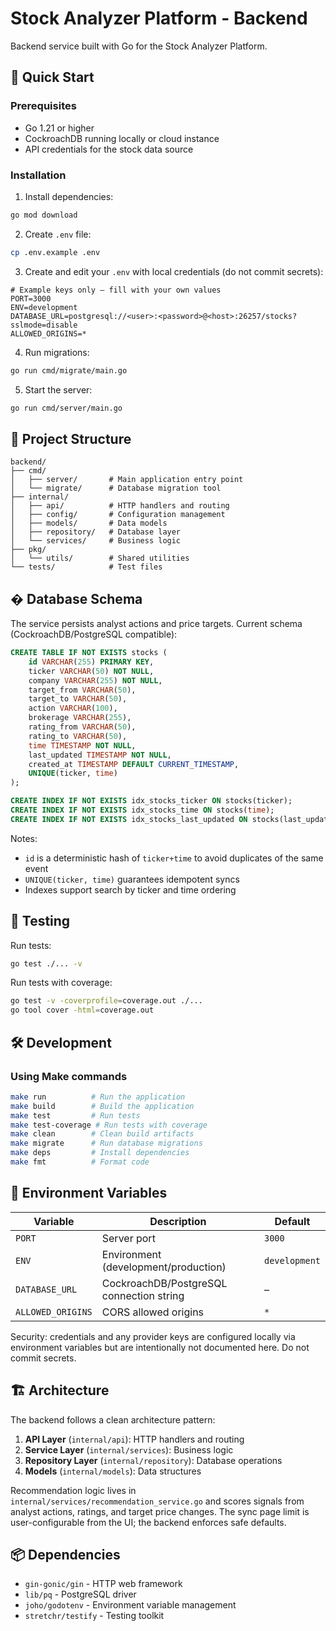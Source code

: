 # Stock Analyzer Platform - Backend

Backend service built with Go for the Stock Analyzer Platform.

## 🚀 Quick Start

### Prerequisites
- Go 1.21 or higher
- CockroachDB running locally or cloud instance
- API credentials for the stock data source

### Installation

1. Install dependencies:
```bash
go mod download
```

2. Create `.env` file:
```bash
cp .env.example .env
```

3. Create and edit your `.env` with local credentials (do not commit secrets):
```env
# Example keys only – fill with your own values
PORT=3000
ENV=development
DATABASE_URL=postgresql://<user>:<password>@<host>:26257/stocks?sslmode=disable
ALLOWED_ORIGINS=*
```

4. Run migrations:
```bash
go run cmd/migrate/main.go
```

5. Start the server:
```bash
go run cmd/server/main.go
```

## 📁 Project Structure

```
backend/
├── cmd/
│   ├── server/       # Main application entry point
│   └── migrate/      # Database migration tool
├── internal/
│   ├── api/          # HTTP handlers and routing
│   ├── config/       # Configuration management
│   ├── models/       # Data models
│   ├── repository/   # Database layer
│   └── services/     # Business logic
├── pkg/
│   └── utils/        # Shared utilities
└── tests/            # Test files
```

## �️ Database Schema

The service persists analyst actions and price targets. Current schema (CockroachDB/PostgreSQL compatible):

```sql
CREATE TABLE IF NOT EXISTS stocks (
    id VARCHAR(255) PRIMARY KEY,
    ticker VARCHAR(50) NOT NULL,
    company VARCHAR(255) NOT NULL,
    target_from VARCHAR(50),
    target_to VARCHAR(50),
    action VARCHAR(100),
    brokerage VARCHAR(255),
    rating_from VARCHAR(50),
    rating_to VARCHAR(50),
    time TIMESTAMP NOT NULL,
    last_updated TIMESTAMP NOT NULL,
    created_at TIMESTAMP DEFAULT CURRENT_TIMESTAMP,
    UNIQUE(ticker, time)
);

CREATE INDEX IF NOT EXISTS idx_stocks_ticker ON stocks(ticker);
CREATE INDEX IF NOT EXISTS idx_stocks_time ON stocks(time);
CREATE INDEX IF NOT EXISTS idx_stocks_last_updated ON stocks(last_updated);
```

Notes:
- `id` is a deterministic hash of `ticker+time` to avoid duplicates of the same event
- `UNIQUE(ticker, time)` guarantees idempotent syncs
- Indexes support search by ticker and time ordering

## 🧪 Testing

Run tests:
```bash
go test ./... -v
```

Run tests with coverage:
```bash
go test -v -coverprofile=coverage.out ./...
go tool cover -html=coverage.out
```

## 🛠️ Development

### Using Make commands

```bash
make run          # Run the application
make build        # Build the application
make test         # Run tests
make test-coverage # Run tests with coverage
make clean        # Clean build artifacts
make migrate      # Run database migrations
make deps         # Install dependencies
make fmt          # Format code
```

## 📝 Environment Variables

| Variable | Description | Default |
|----------|-------------|---------|
| `PORT` | Server port | `3000` |
| `ENV` | Environment (development/production) | `development` |
| `DATABASE_URL` | CockroachDB/PostgreSQL connection string | – |
| `ALLOWED_ORIGINS` | CORS allowed origins | `*` |

Security: credentials and any provider keys are configured locally via environment variables but are intentionally not documented here. Do not commit secrets.

## 🏗️ Architecture

The backend follows a clean architecture pattern:

1. **API Layer** (`internal/api`): HTTP handlers and routing
2. **Service Layer** (`internal/services`): Business logic
3. **Repository Layer** (`internal/repository`): Database operations
4. **Models** (`internal/models`): Data structures

Recommendation logic lives in `internal/services/recommendation_service.go` and scores signals from analyst actions, ratings, and target price changes. The sync page limit is user-configurable from the UI; the backend enforces safe defaults.

## 📦 Dependencies

- `gin-gonic/gin` - HTTP web framework
- `lib/pq` - PostgreSQL driver
- `joho/godotenv` - Environment variable management
- `stretchr/testify` - Testing toolkit
